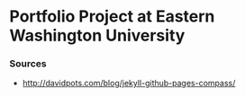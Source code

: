 Portfolio Project at Eastern Washington University
======
### Sources
* http://davidpots.com/blog/jekyll-github-pages-compass/
